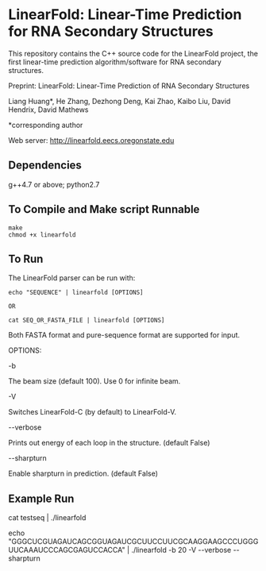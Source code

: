 # LinearFold: Linear-Time Prediction for RNA Secondary Structures
This repository contains the C++ source code for the LinearFold project, the first linear-time prediction algorithm/software for RNA secondary structures.

Preprint: LinearFold: Linear-Time Prediction of RNA Secondary Structures

Liang Huang*, He Zhang, Dezhong Deng, Kai Zhao, Kaibo Liu, David Hendrix, David Mathews

*corresponding author

Web server: http://linearfold.eecs.oregonstate.edu

## Dependencies
g++4.7 or above; 
python2.7


## To Compile and Make script Runnable
```
make
chmod +x linearfold
```

## To Run
The LinearFold parser can be run with:
```
echo "SEQUENCE" | linearfold [OPTIONS]

OR

cat SEQ_OR_FASTA_FILE | linearfold [OPTIONS]
```
Both FASTA format and pure-sequence format are supported for input.

OPTIONS:

-b

The beam size (default 100). Use 0 for infinite beam.

-V

Switches LinearFold-C (by default) to LinearFold-V.

--verbose

Prints out energy of each loop in the structure. (default False)

--sharpturn

Enable sharpturn in prediction. (default False)

## Example Run

cat testseq | ./linearfold 

echo "GGGCUCGUAGAUCAGCGGUAGAUCGCUUCCUUCGCAAGGAAGCCCUGGGUUCAAAUCCCAGCGAGUCCACCA" | ./linearfold -b 20 -V --verbose --sharpturn
